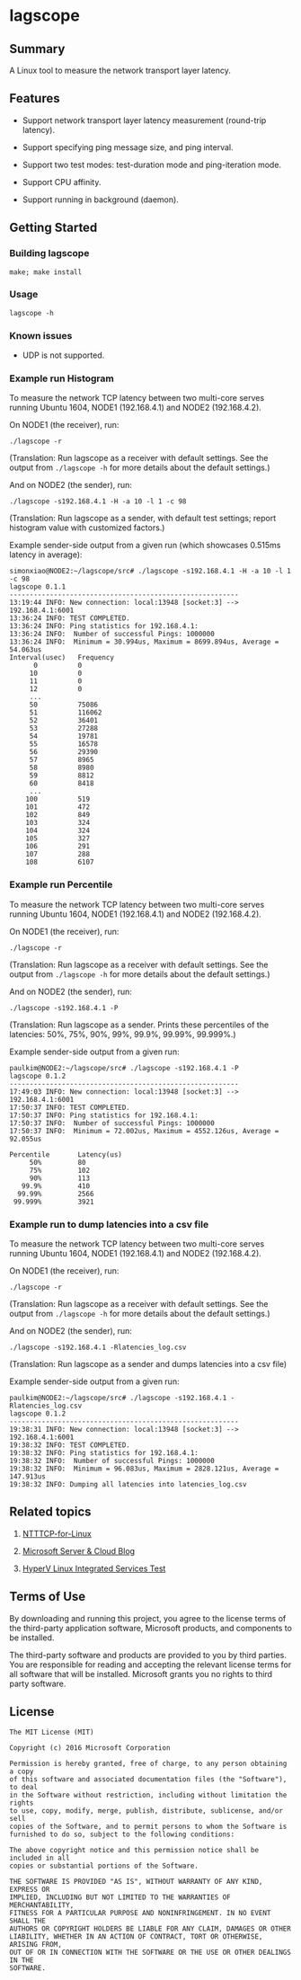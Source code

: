 # lagscope

## Summary

A Linux tool to measure the network transport layer latency.

## Features

* Support network transport layer latency measurement (round-trip latency).

* Support specifying ping message size, and ping interval.

* Support two test modes: test-duration mode and ping-iteration mode.

* Support CPU affinity.

* Support running in background (daemon).


## Getting Started

### Building lagscope

```
make; make install
```

### Usage

```
lagscope -h
```

### Known issues

* UDP is not supported.

### Example run Histogram

To measure the network TCP latency between two multi-core serves running Ubuntu 1604, NODE1 (192.168.4.1) and NODE2 (192.168.4.2).

On NODE1 (the receiver), run:
```
./lagscope -r
```
(Translation: Run lagscope as a receiver with default settings. See the output from `./lagscope -h` for more details about the default settings.)

And on NODE2 (the sender), run:
```
./lagscope -s192.168.4.1 -H -a 10 -l 1 -c 98
```
(Translation: Run lagscope as a sender, with default test settings; report histogram value with customized factors.)


Example sender-side output from a given run (which showcases 0.515ms latency in average):

```
simonxiao@NODE2:~/lagscope/src# ./lagscope -s192.168.4.1 -H -a 10 -l 1 -c 98
lagscope 0.1.1
---------------------------------------------------------
13:19:44 INFO: New connection: local:13948 [socket:3] --> 192.168.4.1:6001
13:36:24 INFO: TEST COMPLETED.
13:36:24 INFO: Ping statistics for 192.168.4.1:
13:36:24 INFO:  Number of successful Pings: 1000000
13:36:24 INFO:  Minimum = 30.994us, Maximum = 8699.894us, Average = 54.063us
Interval(usec)   Frequency
      0          0
     10          0
     11          0
     12          0
     ...
     50          75086
     51          116062
     52          36401
     53          27288
     54          19781
     55          16578
     56          29390
     57          8965
     58          8980
     59          8812
     60          8418
     ...	 
    100          519
    101          472
    102          849
    103          324
    104          324
    105          327
    106          291
    107          288
    108          6107
```

### Example run Percentile

To measure the network TCP latency between two multi-core serves running Ubuntu 1604, NODE1 (192.168.4.1) and NODE2 (192.168.4.2).

On NODE1 (the receiver), run:
```
./lagscope -r
```
(Translation: Run lagscope as a receiver with default settings. See the output from `./lagscope -h` for more details about the default settings.)

And on NODE2 (the sender), run:
```
./lagscope -s192.168.4.1 -P
```
(Translation: Run lagscope as a sender. Prints these percentiles of the latencies: 50%, 75%, 90%, 99%, 99.9%, 99.99%, 99.999%.)


Example sender-side output from a given run:

```
paulkim@NODE2:~/lagscope/src# ./lagscope -s192.168.4.1 -P
lagscope 0.1.2
---------------------------------------------------------
17:49:03 INFO: New connection: local:13948 [socket:3] --> 192.168.4.1:6001
17:50:37 INFO: TEST COMPLETED.
17:50:37 INFO: Ping statistics for 192.168.4.1:
17:50:37 INFO:  Number of successful Pings: 1000000
17:50:37 INFO:  Minimum = 72.002us, Maximum = 4552.126us, Average = 92.055us

Percentile       Latency(us)
     50%         80
     75%         102
     90%         113
   99.9%         410
  99.99%         2566
 99.999%         3921
```

### Example run to dump latencies into a csv file

To measure the network TCP latency between two multi-core serves running Ubuntu 1604, NODE1 (192.168.4.1) and NODE2 (192.168.4.2).

On NODE1 (the receiver), run:
```
./lagscope -r
```
(Translation: Run lagscope as a receiver with default settings. See the output from `./lagscope -h` for more details about the default settings.)

And on NODE2 (the sender), run:
```
./lagscope -s192.168.4.1 -Rlatencies_log.csv
```
(Translation: Run lagscope as a sender and dumps latencies into a csv file)


Example sender-side output from a given run:

```
paulkim@NODE2:~/lagscope/src# ./lagscope -s192.168.4.1 -Rlatencies_log.csv
lagscope 0.1.2
---------------------------------------------------------
19:38:31 INFO: New connection: local:13948 [socket:3] --> 192.168.4.1:6001
19:38:32 INFO: TEST COMPLETED.
19:38:32 INFO: Ping statistics for 192.168.4.1:
19:38:32 INFO:  Number of successful Pings: 1000000
19:38:32 INFO:  Minimum = 96.083us, Maximum = 2828.121us, Average = 147.913us
19:38:32 INFO: Dumping all latencies into latencies_log.csv
```

## Related topics

1. [NTTTCP-for-Linux](https://github.com/Microsoft/ntttcp-for-linux)

2. [Microsoft Server & Cloud Blog](http://blogs.technet.com/b/server-cloud/)

3. [HyperV Linux Integrated Services Test](https://github.com/LIS/lis-test)


## Terms of Use

By downloading and running this project, you agree to the license terms of the third-party application software, Microsoft products, and components to be installed.

The third-party software and products are provided to you by third parties. You are responsible for reading and accepting the relevant license terms for all software that will be installed. Microsoft grants you no rights to third party software.


## License

```
The MIT License (MIT)

Copyright (c) 2016 Microsoft Corporation

Permission is hereby granted, free of charge, to any person obtaining a copy
of this software and associated documentation files (the "Software"), to deal
in the Software without restriction, including without limitation the rights
to use, copy, modify, merge, publish, distribute, sublicense, and/or sell
copies of the Software, and to permit persons to whom the Software is
furnished to do so, subject to the following conditions:

The above copyright notice and this permission notice shall be included in all
copies or substantial portions of the Software.

THE SOFTWARE IS PROVIDED "AS IS", WITHOUT WARRANTY OF ANY KIND, EXPRESS OR
IMPLIED, INCLUDING BUT NOT LIMITED TO THE WARRANTIES OF MERCHANTABILITY,
FITNESS FOR A PARTICULAR PURPOSE AND NONINFRINGEMENT. IN NO EVENT SHALL THE
AUTHORS OR COPYRIGHT HOLDERS BE LIABLE FOR ANY CLAIM, DAMAGES OR OTHER
LIABILITY, WHETHER IN AN ACTION OF CONTRACT, TORT OR OTHERWISE, ARISING FROM,
OUT OF OR IN CONNECTION WITH THE SOFTWARE OR THE USE OR OTHER DEALINGS IN THE
SOFTWARE.
```
